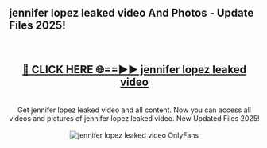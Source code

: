 <h2>jennifer lopez leaked video And Photos - Update Files 2025!</h2>
<br>
<div align="center">
<h2><a href="https://top-ai-tools.click/QrbHav" rel="nofollow">🔴 CLICK HERE 🌐==►► jennifer lopez leaked video</a></h2>
<br>
Get jennifer lopez leaked video and all content. Now you can access all videos and pictures of jennifer lopez leaked video. New Updated Files 2025!
<br>
<br>
<a href="https://top-ai-tools.click/QrbHav" rel="nofollow" data-target="animated-image.originalLink"><img src="https://i.ibb.co.com/WyWwxjT/player-gif2.gif" alt="jennifer lopez leaked video OnlyFans" style="max-width: 100%; display: inline-block;" data-target="animated-image.originalImage"></a>
</div>
<br>